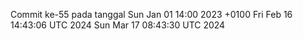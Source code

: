 Commit ke-55 pada tanggal Sun Jan 01 14:00 2023 +0100
Fri Feb 16 14:43:06 UTC 2024
Sun Mar 17 08:43:30 UTC 2024
